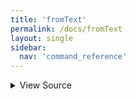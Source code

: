 ```yaml
---
title: 'fromText'
permalink: /docs/fromText
layout: single
sidebar:
  nav: 'command_reference'
---
```




<details>
  <summary>View Source</summary>

{% highlight sh %}

local string="$1"
shift

local command="$1"
shift

!fn --shellpen-private writeDSL $command "$@"

# Chomp the newline and replace it with ' <<< "string"newline'
__SHELLPEN_SOURCES_TEXTS[$SHELLPEN_PEN_INDEX]="${__SHELLPEN_SOURCES_TEXTS[$SHELLPEN_PEN_INDEX]/%$NEWLINE/ <<< \"$string\"$NEWLINE}"
{% endhighlight %}

</details>









